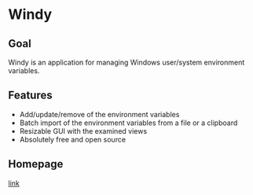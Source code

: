 Windy
=====

Goal
----
Windy is an application for managing Windows user/system environment variables. 

Features
--------
* Add/update/remove of the environment variables
* Batch import of the environment variables from a file or a clipboard
* Resizable GUI with the examined views
* Absolutely free and open source

Homepage
-------
[link](https://github.com/zeljko-m-gavrilovic/windy)
